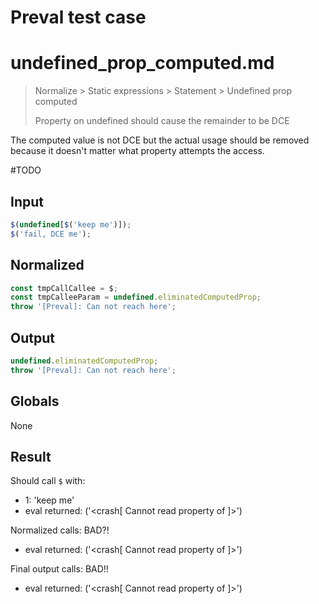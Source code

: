 # Preval test case

# undefined_prop_computed.md

> Normalize > Static expressions > Statement > Undefined prop computed
>
> Property on undefined should cause the remainder to be DCE

The computed value is not DCE but the actual usage should be removed because it doesn't matter what property attempts the access.

#TODO

## Input

`````js filename=intro
$(undefined[$('keep me')]);
$('fail, DCE me');
`````

## Normalized

`````js filename=intro
const tmpCallCallee = $;
const tmpCalleeParam = undefined.eliminatedComputedProp;
throw '[Preval]: Can not reach here';
`````

## Output

`````js filename=intro
undefined.eliminatedComputedProp;
throw '[Preval]: Can not reach here';
`````

## Globals

None

## Result

Should call `$` with:
 - 1: 'keep me'
 - eval returned: ('<crash[ Cannot read property <ref> of <ref2> ]>')

Normalized calls: BAD?!
 - eval returned: ('<crash[ Cannot read property <ref> of <ref2> ]>')

Final output calls: BAD!!
 - eval returned: ('<crash[ Cannot read property <ref> of <ref2> ]>')
